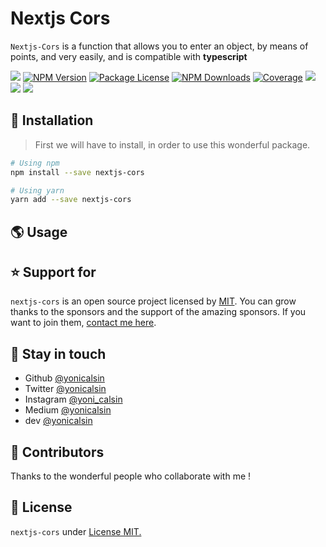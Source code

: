 # Nextjs Cors

`Nextjs-Cors` is a function that allows you to enter an object, by means of points, and very easily, and is compatible with **typescript**

<a href="https://github.com/yonicalsin/nextjs-cors"><img src="https://img.shields.io/spiget/stars/1000?color=brightgreen&label=Star&logo=github" /></a>
<a href="https://www.npmjs.com/nextjs-cors" target="_blank">
<img src="https://img.shields.io/npm/v/nextjs-cors" alt="NPM Version" /></a>
<a href="https://www.npmjs.com/nextjs-cors" target="_blank">
<img src="https://img.shields.io/npm/l/nextjs-cors" alt="Package License" /></a>
<a href="https://www.npmjs.com/nextjs-cors" target="_blank">
<img src="https://img.shields.io/npm/dm/nextjs-cors" alt="NPM Downloads" /></a>
<a href="https://github.com/yonicalsin/nextjs-cors" target="_blank">
<img src="https://s3.amazonaws.com/assets.coveralls.io/badges/coveralls_95.svg" alt="Coverage" /></a>
<a href="https://github.com/yonicalsin/nextjs-cors"><img src="https://img.shields.io/badge/Github%20Page-nextjs.cors-yellow?style=flat-square&logo=github" /></a>
<a href="https://github.com/yonicalsin"><img src="https://img.shields.io/badge/Author-Yoni%20Calsin-blueviolet?style=flat-square&logo=appveyor" /></a>
<a href="https://twitter.com/yonicalsin" target="_blank">
<img src="https://img.shields.io/twitter/follow/yonicalsin.svg?style=social&label=Follow"></a>

## 🍉 Installation

> First we will have to install, in order to use this wonderful package.

```bash
# Using npm
npm install --save nextjs-cors

# Using yarn
yarn add --save nextjs-cors
```

## 🌎 Usage

## ⭐ Support for

`nextjs-cors` is an open source project licensed by [MIT](LICENSE). You can grow thanks to the sponsors and the support of the amazing sponsors. If you want to join them, [contact me here](mailto:helloyonicb@gmail.com).

## 🎩 Stay in touch

-  Github [@yonicalsin](https://github.com/yonicalsin)
-  Twitter [@yonicalsin](https://twitter.com/yonicalsin)
-  Instagram [@yoni_calsin](https://instagram.com/yoni_calsin)
-  Medium [@yonicalsin](https://medium.com/@yonicalsin)
-  dev [@yonicalsin](https://dev.to/yonicalsin)

## 🚀 Contributors

Thanks to the wonderful people who collaborate with me !

## 📜 License

`nextjs-cors` under [License MIT.](LICENSE)
